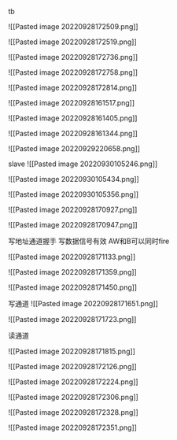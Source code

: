 




tb

![[Pasted image 20220928172509.png]]

![[Pasted image 20220928172519.png]]

![[Pasted image 20220928172736.png]]


![[Pasted image 20220928172758.png]]


![[Pasted image 20220928172814.png]]



![[Pasted image 20220928161517.png]]

![[Pasted image 20220928161405.png]] 


![[Pasted image 20220928161344.png]]


![[Pasted image 20220929220658.png]]

slave
![[Pasted image 20220930105246.png]]


![[Pasted image 20220930105434.png]]




![[Pasted image 20220930105356.png]]


![[Pasted image 20220928170927.png]]


![[Pasted image 20220928170947.png]]


写地址通道握手 写数据信号有效
AW和B可以同时fire


![[Pasted image 20220928171133.png]]


![[Pasted image 20220928171359.png]]



![[Pasted image 20220928171450.png]]

写通道
![[Pasted image 20220928171651.png]]


![[Pasted image 20220928171723.png]]

读通道

![[Pasted image 20220928171815.png]]


![[Pasted image 20220928172126.png]]

![[Pasted image 20220928172224.png]]


![[Pasted image 20220928172306.png]]

![[Pasted image 20220928172328.png]]


![[Pasted image 20220928172351.png]]









